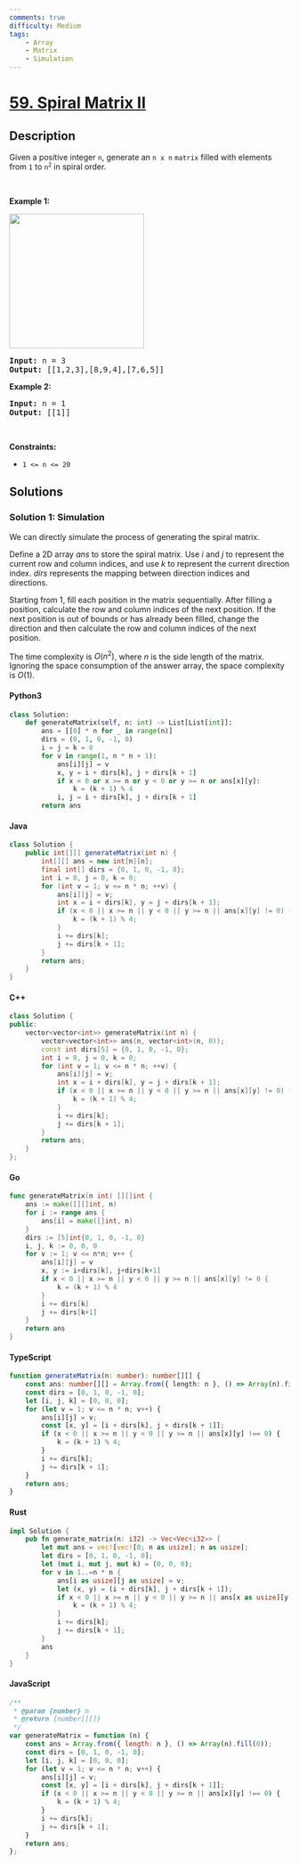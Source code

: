 ```yaml
---
comments: true
difficulty: Medium
tags:
    - Array
    - Matrix
    - Simulation
---
```


<!-- problem:start -->

# [59. Spiral Matrix II](https://leetcode.com/problems/spiral-matrix-ii)

## Description

<!-- description:start -->

<p>Given a positive integer <code>n</code>, generate an <code>n x n</code> <code>matrix</code> filled with elements from <code>1</code> to <code>n<sup>2</sup></code> in spiral order.</p>

<p>&nbsp;</p>
<p><strong class="example">Example 1:</strong></p>
<img alt="" src="https://fastly.jsdelivr.net/gh/doocs/leetcode@main/solution/0000-0099/0059.Spiral%20Matrix%20II/images/spiraln.jpg" style="width: 242px; height: 242px;" />
<pre>
<strong>Input:</strong> n = 3
<strong>Output:</strong> [[1,2,3],[8,9,4],[7,6,5]]
</pre>

<p><strong class="example">Example 2:</strong></p>

<pre>
<strong>Input:</strong> n = 1
<strong>Output:</strong> [[1]]
</pre>

<p>&nbsp;</p>
<p><strong>Constraints:</strong></p>

<ul>
	<li><code>1 &lt;= n &lt;= 20</code></li>
</ul>

<!-- description:end -->

## Solutions

<!-- solution:start -->

### Solution 1: Simulation

We can directly simulate the process of generating the spiral matrix.

Define a 2D array $\textit{ans}$ to store the spiral matrix. Use $i$ and $j$ to represent the current row and column indices, and use $k$ to represent the current direction index. $\textit{dirs}$ represents the mapping between direction indices and directions.

Starting from $1$, fill each position in the matrix sequentially. After filling a position, calculate the row and column indices of the next position. If the next position is out of bounds or has already been filled, change the direction and then calculate the row and column indices of the next position.

The time complexity is $O(n^2)$, where $n$ is the side length of the matrix. Ignoring the space consumption of the answer array, the space complexity is $O(1)$.

<!-- tabs:start -->

#### Python3

```python
class Solution:
    def generateMatrix(self, n: int) -> List[List[int]]:
        ans = [[0] * n for _ in range(n)]
        dirs = (0, 1, 0, -1, 0)
        i = j = k = 0
        for v in range(1, n * n + 1):
            ans[i][j] = v
            x, y = i + dirs[k], j + dirs[k + 1]
            if x < 0 or x >= n or y < 0 or y >= n or ans[x][y]:
                k = (k + 1) % 4
            i, j = i + dirs[k], j + dirs[k + 1]
        return ans
```

#### Java

```java
class Solution {
    public int[][] generateMatrix(int n) {
        int[][] ans = new int[n][n];
        final int[] dirs = {0, 1, 0, -1, 0};
        int i = 0, j = 0, k = 0;
        for (int v = 1; v <= n * n; ++v) {
            ans[i][j] = v;
            int x = i + dirs[k], y = j + dirs[k + 1];
            if (x < 0 || x >= n || y < 0 || y >= n || ans[x][y] != 0) {
                k = (k + 1) % 4;
            }
            i += dirs[k];
            j += dirs[k + 1];
        }
        return ans;
    }
}
```

#### C++

```cpp
class Solution {
public:
    vector<vector<int>> generateMatrix(int n) {
        vector<vector<int>> ans(n, vector<int>(n, 0));
        const int dirs[5] = {0, 1, 0, -1, 0};
        int i = 0, j = 0, k = 0;
        for (int v = 1; v <= n * n; ++v) {
            ans[i][j] = v;
            int x = i + dirs[k], y = j + dirs[k + 1];
            if (x < 0 || x >= n || y < 0 || y >= n || ans[x][y] != 0) {
                k = (k + 1) % 4;
            }
            i += dirs[k];
            j += dirs[k + 1];
        }
        return ans;
    }
};
```

#### Go

```go
func generateMatrix(n int) [][]int {
	ans := make([][]int, n)
	for i := range ans {
		ans[i] = make([]int, n)
	}
	dirs := [5]int{0, 1, 0, -1, 0}
	i, j, k := 0, 0, 0
	for v := 1; v <= n*n; v++ {
		ans[i][j] = v
		x, y := i+dirs[k], j+dirs[k+1]
		if x < 0 || x >= n || y < 0 || y >= n || ans[x][y] != 0 {
			k = (k + 1) % 4
		}
		i += dirs[k]
		j += dirs[k+1]
	}
	return ans
}
```

#### TypeScript

```ts
function generateMatrix(n: number): number[][] {
    const ans: number[][] = Array.from({ length: n }, () => Array(n).fill(0));
    const dirs = [0, 1, 0, -1, 0];
    let [i, j, k] = [0, 0, 0];
    for (let v = 1; v <= n * n; v++) {
        ans[i][j] = v;
        const [x, y] = [i + dirs[k], j + dirs[k + 1]];
        if (x < 0 || x >= n || y < 0 || y >= n || ans[x][y] !== 0) {
            k = (k + 1) % 4;
        }
        i += dirs[k];
        j += dirs[k + 1];
    }
    return ans;
}
```

#### Rust

```rust
impl Solution {
    pub fn generate_matrix(n: i32) -> Vec<Vec<i32>> {
        let mut ans = vec![vec![0; n as usize]; n as usize];
        let dirs = [0, 1, 0, -1, 0];
        let (mut i, mut j, mut k) = (0, 0, 0);
        for v in 1..=n * n {
            ans[i as usize][j as usize] = v;
            let (x, y) = (i + dirs[k], j + dirs[k + 1]);
            if x < 0 || x >= n || y < 0 || y >= n || ans[x as usize][y as usize] != 0 {
                k = (k + 1) % 4;
            }
            i += dirs[k];
            j += dirs[k + 1];
        }
        ans
    }
}
```

#### JavaScript

```js
/**
 * @param {number} n
 * @return {number[][]}
 */
var generateMatrix = function (n) {
    const ans = Array.from({ length: n }, () => Array(n).fill(0));
    const dirs = [0, 1, 0, -1, 0];
    let [i, j, k] = [0, 0, 0];
    for (let v = 1; v <= n * n; v++) {
        ans[i][j] = v;
        const [x, y] = [i + dirs[k], j + dirs[k + 1]];
        if (x < 0 || x >= n || y < 0 || y >= n || ans[x][y] !== 0) {
            k = (k + 1) % 4;
        }
        i += dirs[k];
        j += dirs[k + 1];
    }
    return ans;
};
```

<!-- tabs:end -->

<!-- solution:end -->

<!-- problem:end -->
